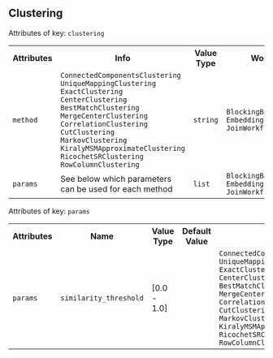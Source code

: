 ## Clustering
Attributes of key: `clustering`

<table>
  <tr>
    <th>Attributes</th>
    <th>Info</th>
    <th>Value Type</th>
    <th>Workflow</th>
    <th>Required</th>
  </tr>
  <tr>
	<td rowspan="1"><code>method</code></td>
  	<td>
        <code>ConnectedComponentsClustering</code><br><code>UniqueMappingClustering</code><br><code>ExactClustering</code><br><code>CenterClustering</code><br><code>BestMatchClustering</code><br><code>MergeCenterClustering</code><br><code>CorrelationClustering</code><br><code>CutClustering</code><br><code>MarkovClustering</code><br><code>KiralyMSMApproximateClustering</code><br><code>RicochetSRClustering</code><br><code>RowColumnClustering</code>
  	</td>
  	<td><code>string</code></td>
  	<td><code>BlockingBasedWorkflow</code> <code>EmbeddingsNNWorkflow</code> <code>JoinWorkflow</code> </td>
	<td>&#10004;</td> 
  </tr>
	<tr>
 <td><code>params</code></td>
<td>See below which parameters can be used for each method</td>
<td><code>list</code></td>
  	<td><code>BlockingBasedWorkflow</code> <code>EmbeddingsNNWorkflow</code> <code>JoinWorkflow</code> </td>
	<td></td> 
  </tr>
</table>

Attributes of key: `params`

<table>
    <tr>
        <th>Attributes</th>
        <th>Name</th>
        <th>Value Type</th>
        <th>Default Value</th>
        <th>Method</th>
    </tr>
    <tr>
        <td rowspan="1"><code>params</code></td>
        <td><code>similarity_threshold</code></td>
        <td>[0.0 - 1.0]</td>
        <td></td>
        <td rowspan="1"><code>ConnectedComponentsClustering</code><br><code>UniqueMappingClustering</code><br><code>ExactClustering</code><br><code>CenterClustering</code><br><code>BestMatchClustering</code><br><code>MergeCenterClustering</code><br><code>CorrelationClustering</code><br><code>CutClustering</code><br><code>MarkovClustering</code><br><code>KiralyMSMApproximateClustering</code><br><code>RicochetSRClustering</code><br><code>RowColumnClustering</code></td>
    </tr>
</table>
